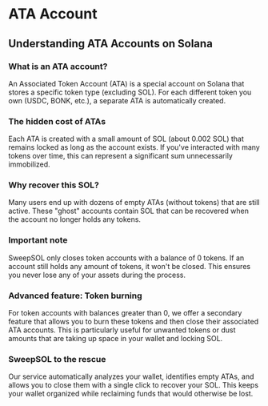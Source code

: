 # ATA Account

## Understanding ATA Accounts on Solana

### What is an ATA account?

An Associated Token Account (ATA) is a special account on Solana that stores a specific token type (excluding SOL). For each different token you own (USDC, BONK, etc.), a separate ATA is automatically created.

### The hidden cost of ATAs

Each ATA is created with a small amount of SOL (about 0.002 SOL) that remains locked as long as the account exists. If you've interacted with many tokens over time, this can represent a significant sum unnecessarily immobilized.

### Why recover this SOL?

Many users end up with dozens of empty ATAs (without tokens) that are still active. These "ghost" accounts contain SOL that can be recovered when the account no longer holds any tokens.

### Important note

SweepSOL only closes token accounts with a balance of 0 tokens. If an account still holds any amount of tokens, it won't be closed. This ensures you never lose any of your assets during the process.

### Advanced feature: Token burning

For token accounts with balances greater than 0, we offer a secondary feature that allows you to burn these tokens and then close their associated ATA accounts. This is particularly useful for unwanted tokens or dust amounts that are taking up space in your wallet and locking SOL.

### SweepSOL to the rescue

Our service automatically analyzes your wallet, identifies empty ATAs, and allows you to close them with a single click to recover your SOL. This keeps your wallet organized while reclaiming funds that would otherwise be lost.
